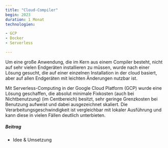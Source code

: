 ```yaml
---
title: "Cloud-Compiler"
begin: 2023
duration: 1 Monat
technologien:

- GCP
- Docker
- Serverless

---
```

Um eine große Anwendung, die im Kern aus einem Compiler besteht, nicht auf sehr vielen Endgeräten installieren zu
müssen,
wurde nach einer Lösung gesucht, die auf einer einzelnen Installation in der cloud basiert, aber auf allen Endgeräten
mit leichten Änderungen nutzbar ist.

Mit Serverless-Computing in der Google Cloud Platform (GCP) wurde eine Lösung geschaffen, die absolut minimale Fixkosten (auch bei Nichtbenutzung) (im Centbereich) besitzt,
sehr geringe Grenzkosten bei Benutzung aufweist und dabei ausgezeichnet skaliert.
Die Verarbeitungsgeschwindigkeit ist vergleichbar mit lokaler Ausführung und kann diese in vielen Fällen deutlich unterbieten.

##### Beitrag
- Idee & Umsetzung